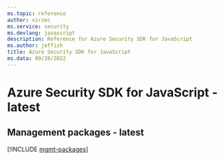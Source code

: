 ```yaml
---
ms.topic: reference
author: xirzec
ms.service: security
ms.devlang: javascript
description: Reference for Azure Security SDK for JavaScript
ms.author: jeffish
title: Azure Security SDK for JavaScript
ms.data: 09/28/2022
---
```

# Azure Security SDK for JavaScript - latest

## Management packages - latest
[!INCLUDE [mgmt-packages](security-mgmt-index.md)]